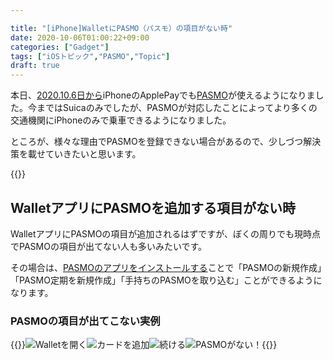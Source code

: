 ```yaml
---

title: "[iPhone]WalletにPASMO（パスモ）の項目がない時"
date: 2020-10-06T01:00:22+09:00
categories: ["Gadget"]
tags: ["iOSトピック","PASMO","Topic"]
draft: true
---
```


本日、[2020.10.6日から](https://www.pasmo.co.jp/mp/press/pdf/apple_PressRelease_October6_2020.pdf)iPhoneのApplePayでも[PASMO](https://www.pasmo.co.jp/mp/app/)が使えるようになりました。今まではSuicaのみでしたが、PASMOが対応したことによってより多くの交通機関にiPhoneのみで乗車できるようになりました。

ところが、様々な理由でPASMOを登録できない場合があるので、少しづつ解決策を載せていきたいと思います。

{{<ad>}}

## WalletアプリにPASMOを追加する項目がない時

WalletアプリにPASMOの項目が追加されるはずですが、ぼくの周りでも現時点でPASMOの項目が出てない人も多いみたいです。

その場合は、[PASMOのアプリをインストールする](https://2001y.me/blog/gadget/ios-pasmoapp/)ことで「PASMOの新規作成」「PASMO定期を新規作成」「手持ちのPASMOを取り込む」ことができるようになります。

### PASMOの項目が出てこない実例

{{<mobile-scroll>}}![Walletを開く](../../../images/ios-pasmo-wallet-notflound-0.jpg)![カードを追加](../../../images/ios-pasmo-wallet-notflound-1.jpg)![続ける](../../../images/ios-pasmo-wallet-notflound-2.jpeg)![PASMOがない！](../../../images/ios-pasmo-wallet-notflound-3.jpeg){{<mobile-scroll-end>}}